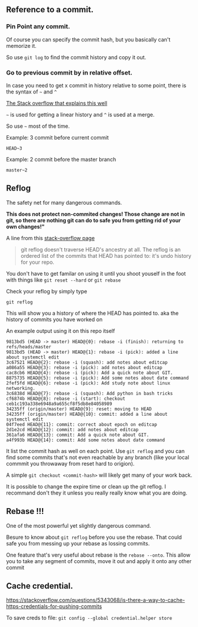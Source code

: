 ## Reference to a commit.

### Pin Point any commit.

Of course you can specify the commit hash, but you basically can't memorize it.

So use `git log` to find the commit history and copy it out.

### Go to previous commit by in relative offset.

In case you need to get x commit in history relative to some point, there is the syntax of `~` and `^`

[The Stack overflow that explains this well](https://stackoverflow.com/questions/2221658/whats-the-difference-between-head-and-head-in-git)

`~` is used for getting a linear history and `^` is used at a merge.

So use `~` most of the time.

Example: 3 commit before current commit 

```
HEAD~3
```

Example: 2 commit before the master branch
```
master~2
```

## Reflog 

The safety net for many dangerous commands. 

**This does not protect non-commited changes! Those change are not in git, so there are nothing git can do to safe you from getting rid of your own changes!"**

A line from this [stack-overflow page](https://stackoverflow.com/questions/17857723/whats-the-difference-between-git-reflog-and-log)
> git reflog doesn't traverse HEAD's ancestry at all. The reflog is an ordered list of the commits that HEAD has pointed to: it's undo history for your repo.

You don't have to get familar on using it until you shoot youself in the foot with things like `git reset --hard` or `git rebase` 

Check your reflog by simply type 
```
git reflog
```

This will show you a history of where the HEAD has pointed to. aka the history of commits you have worked on

An example output using it on this repo itself 

```
9813bd5 (HEAD -> master) HEAD@{0}: rebase -i (finish): returning to refs/heads/master
9813bd5 (HEAD -> master) HEAD@{1}: rebase -i (pick): added a line about systemctl edit
3c67521 HEAD@{2}: rebase -i (squash): add notes about editcap
a086a55 HEAD@{3}: rebase -i (pick): add notes about editcap
cac8cb6 HEAD@{4}: rebase -i (pick): Add a quick note about GIT.
8875735 HEAD@{5}: rebase -i (pick): Add some notes about date command
2fef5fd HEAD@{6}: rebase -i (pick): Add study note about linux networking.
3c6838d HEAD@{7}: rebase -i (squash): Add python in bash tricks
cf6874b HEAD@{8}: rebase -i (start): checkout ceb1c193a338e6948a9a655cf8f5db8e84058989
34235ff (origin/master) HEAD@{9}: reset: moving to HEAD
34235ff (origin/master) HEAD@{10}: commit: added a line about systemctl edit
04f7eed HEAD@{11}: commit: correct about epoch on editcap
2d1e2cd HEAD@{12}: commit: add notes about editcap
361afa6 HEAD@{13}: commit: Add a quick note about GIT.
a4f993b HEAD@{14}: commit: Add some notes about date command
```

It list the commit hash as well on each point. Use `git reflog` and you can find some commits that's not even reachable by any branch (like your local commmit you throwaway from reset hard to origion).

A simple `git checkout <commit-hash>` will likely get many of your work back.

It is possible to change the expire time or clean up the git reflog. I recommand don't they it unless you really really know what you are doing.

## Rebase !!!

One of the most powerful yet slightly dangerous command. 

Besure to know about `git reflog` before you use the rebase. That could safe you from messing up your rebase as lossing commits.

One feature that's very useful about rebase is the `rebase --onto`. This allow you to take any segment of commits, move it out and apply it onto any other commit 


## Cache credential.

https://stackoverflow.com/questions/5343068/is-there-a-way-to-cache-https-credentials-for-pushing-commits

To save creds to file: `git config --global credential.helper store`
